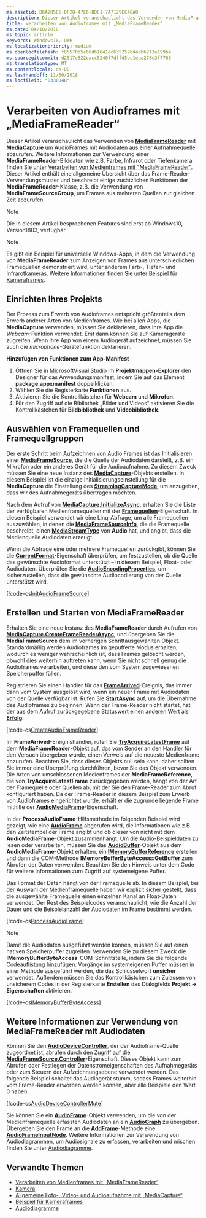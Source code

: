 ```yaml
---
ms.assetid: D6A785C6-DF28-47E6-BDC1-7A7129EC40A0
description: Dieser Artikel veranschaulicht das Verwenden von MediaFrameReader mit "MediaCapture", um AudioFrames mit Audiodaten aus einer Aufnahmequelle abzurufen.
title: Verarbeiten von Audioframes mit „MediaFrameReader“
ms.date: 04/18/2018
ms.topic: article
keywords: Windows10, UWP
ms.localizationpriority: medium
ms.openlocfilehash: f85570d5c66db1641ec6352526d4db6213e199b4
ms.sourcegitcommit: d2517e522cacc5240f7dffd5bc1eaa278e3f7768
ms.translationtype: MT
ms.contentlocale: de-DE
ms.lasthandoff: 11/30/2018
ms.locfileid: "8330048"
---
```

# <a name="process-audio-frames-with-mediaframereader"></a>Verarbeiten von Audioframes mit „MediaFrameReader“

Dieser Artikel veranschaulicht das Verwenden von [**MediaFrameReader**](https://msdn.microsoft.com/library/windows/apps/Windows.Media.Capture.Frames.MediaFrameReader) mit [**MediaCapture**](https://msdn.microsoft.com/library/windows/apps/Windows.Media.Capture.MediaCapture) um AudioFrames mit Audiodaten aus einer Aufnahmequelle abzurufen. Weitere Informationen zur Verwendung einer **MediaFrameReader**-Bilddaten wie z.B. Farbe, Infrarot oder Tiefenkamera finden Sie unter [Verarbeiten von Medienframes mit "MediaFrameReader"](process-media-frames-with-mediaframereader.md). Dieser Artikel enthält eine allgemeine Übersicht über das Frame-Reader-Verwendungsmuster und beschreibt einige zusätzlichen Funktionen der **MediaFrameReader**-Klasse, z.B. die Verwendung von **MediaFrameSourceGroup**, um Frames aus mehreren Quellen zur gleichen Zeit abzurufen. 

> [!NOTE] 
> Die in diesem Artikel besprochenen Features sind erst ab Windows10, Version1803, verfügbar.

> [!NOTE] 
> Es gibt ein Beispiel für universelle Windows-Apps, in dem die Verwendung von **MediaFrameReader** zum Anzeigen von Frames aus unterschiedlichen Framequellen demonstriert wird, unter anderem Farb-, Tiefen- und Infrarotkameras. Weitere Informationen finden Sie unter [Beispiel für Kameraframes](http://go.microsoft.com/fwlink/?LinkId=823230).

## <a name="setting-up-your-project"></a>Einrichten Ihres Projekts
Der Prozess zum Erwerb von Audioframes entspricht größtenteils dem Erwerb anderer Arten von Medienframes. Wie bei allen Apps, die **MediaCapture** verwenden, müssen Sie deklarieren, dass Ihre App die *Webcam*-Funktion verwendet. Erst dann können Sie auf Kamerageräte zugreifen. Wenn Ihre App von einem Audiogerät aufzeichnet, müssen Sie auch die *microphone*-Gerätefunktion deklarieren. 

**Hinzufügen von Funktionen zum App-Manifest**

1.  Öffnen Sie in MicrosoftVisual Studio im **Projektmappen-Explorer** den Designer für das Anwendungsmanifest, indem Sie auf das Element **package.appxmanifest** doppelklicken.
2.  Wählen Sie die Registerkarte **Funktionen** aus.
3.  Aktivieren Sie die Kontrollkästchen für **Webcam** und **Mikrofon**.
4.  Für den Zugriff auf die Bibliothek „Bilder und Videos“ aktivieren Sie die Kontrollkästchen für **Bildbibliothek** und **Videobibliothek**.



## <a name="select-frame-sources-and-frame-source-groups"></a>Auswählen von Framequellen und Framequellgruppen

Der erste Schritt beim Aufzeichnen von Audio Frames ist das Initialisieren einer [**MediaFrameSource**](https://msdn.microsoft.com/library/windows/apps/Windows.Media.Capture.Frames.MediaFrameSource), die die Quelle der Audiodaten darstellt, z.B. ein Mikrofon oder ein anderes Gerät für die Audioaufnahme. Zu diesem Zweck müssen Sie eine neue Instanz des [**MediaCapture**](https://msdn.microsoft.com/library/windows/apps/Windows.Media.Capture.MediaCapture)-Objekts erstellen. In diesem Beispiel ist die einzige Initialisierungseinstellung für die **MediaCapture** die Einstellung des [**StreamingCaptureMode**](https://docs.microsoft.com/uwp/api/windows.media.capture.mediacaptureinitializationsettings.streamingcapturemode), um anzugeben, dass wir des Aufnahmegeräts übertragen möchten. 

Nach dem Aufruf von [**MediaCapture.InitializeAsync**](https://docs.microsoft.com/uwp/api/windows.media.capture.mediacapture.initializeasync), erhalten Sie die Liste der verfügbaren Medienframequellen mit der [**Framequellen**](https://docs.microsoft.com/uwp/api/windows.media.capture.mediacapture.framesources)-Eigenschaft. In diesem Beispiel verwendet wir eine Linq-Abfrage, um alle Framequellen auszuwählen, in denen die [**MediaFrameSourceInfo**](https://docs.microsoft.com/uwp/api/windows.media.capture.frames.mediaframesourceinfo), die die Framequelle beschreibt, einen [**MediaStreamType**](https://docs.microsoft.com/uwp/api/windows.media.capture.frames.mediaframesourceinfo.mediastreamtype) von **Audio** hat, und angibt, dass die Medienquelle Audiodaten erzeugt.

Wenn die Abfrage eine oder mehrere Framequellen zurückgibt, können Sie die [**CurrentFormat**](https://docs.microsoft.com/uwp/api/windows.media.capture.frames.mediaframesource.currentformat)-Eigenschaft überprüfen, um festzustellen, ob die Quelle das gewünschte Audioformat unterstützt – in diesem Beispiel, Float- oder Audiodaten. Überprüfen Sie die [**AudioEncodingProperties**](https://docs.microsoft.com/uwp/api/windows.media.capture.frames.mediaframeformat.audioencodingproperties), um sicherzustellen, dass die gewünschte Audiocodierung von der Quelle unterstützt wird.

[!code-cs[InitAudioFrameSource](./code/Frames_Win10/Frames_Win10/MainPage.xaml.cs#SnippetInitAudioFrameSource)]

## <a name="create-and-start-the-mediaframereader"></a>Erstellen und Starten von MediaFrameReader

Erhalten Sie eine neue Instanz des **MediaFrameReader** durch Aufrufen von [**MediaCapture.CreateFrameReaderAsync**](https://docs.microsoft.com/uwp/api/windows.media.capture.mediacapture.createframereaderasync#Windows_Media_Capture_MediaCapture_CreateFrameReaderAsync_Windows_Media_Capture_Frames_MediaFrameSource_), und übergeben Sie die **MediaFrameSource** dem im vorherigen Schrittausgewählten Objekt. Standardmäßig werden Audioframes im gepufferte Modus erhalten, wodurch es weniger wahrscheinlich ist, dass Frames gelöscht werden, obwohl dies weiterhin auftreten kann, wenn Sie nicht schnell genug die Audioframes verarbeiten, und diese den vom System zugewiesenen Speicherpuffer füllen.

Registrieren Sie einen Handler für das [**FrameArrived**](*https://docs.microsoft.com/uwp/api/windows.media.capture.frames.mediaframereader.framearrived)-Ereignis, das immer dann vom System ausgelöst wird, wenn ein neuer Frame mit Audiodaten von der Quelle verfügbar ist. Rufen Sie [**StartAsync**](https://docs.microsoft.com/uwp/api/windows.media.capture.frames.mediaframereader.startasync) auf, um die Übernahme des Audioframes zu beginnen. Wenn der Frame-Reader nicht startet, hat der aus dem Aufruf zurückgegebene Statuswert einen anderen Wert als [**Erfolg**](https://docs.microsoft.com/uwp/api/windows.media.capture.frames.mediaframereaderstartstatus).

[!code-cs[CreateAudioFrameReader](./code/Frames_Win10/Frames_Win10/MainPage.xaml.cs#SnippetCreateAudioFrameReader)]

Im **FrameArrived**-Ereignishandler, rufen Sie [**TryAcquireLatestFrame**](https://docs.microsoft.com/uwp/api/windows.media.capture.frames.mediaframereader.tryacquirelatestframe) auf dem **MediaFrameReader**-Objekt auf, das vom Sender an den Handler für den Versuch übergeben wurde, einen Verweis auf die neueste Medienframe abzurufen. Beachten Sie, dass dieses Objekts null sein kann, daher sollten Sie immer eine Überprüfung durchführen, bevor Sie das Objekt verwenden. Die Arten von umschlossenen Medienframes der **MediaFrameReference**, die von **TryAcquireLatestFrame** zurückgegeben werden, hängt von der Art der Framequelle oder Quellen ab, mit der Sie den Frame-Reader zum Abruf konfiguriert haben. Da der Frame-Reader in diesem Beispiel zum Erwerb von Audioframes eingerichtet wurde, erhält er die zugrunde liegende Frame mithilfe der [**AudioMediaFrame**](https://docs.microsoft.com/uwp/api/windows.media.capture.frames.mediaframereference.audiomediaframe)-Eigenschaft. 

In der **ProcessAudioFrame**-Hilfsmethode im folgenden Beispiel wird gezeigt, wie eine [**AudioFrame**](https://docs.microsoft.com/uwp/api/windows.media.audioframe) abgerufen wird, die Informationen wie z.B. den Zeitstempel der Frame angibt und ob dieser von nicht mit dem **AudioMediaFrame**-Objekt zusammenhängt. Um die Audio-Beispieldaten zu lesen oder verarbeiten, müssen Sie das [**AudioBuffer**](https://docs.microsoft.com/uwp/api/windows.media.audiobuffer)-Objekt aus dem **AudioMediaFrame**-Objekt erhalten, ein [**IMemoryBufferReference**](https://docs.microsoft.com/uwp/api/windows.foundation.imemorybufferreference) erstellen und dann die COM-Methode **IMemoryBufferByteAccess::GetBuffer** zum Abrufen der Daten verwenden. Beachten Sie den Hinweis unter dem Code für weitere Informationen zum Zugriff auf systemeigene Puffer.

Das Format der Daten hängt von der Framequelle ab. In diesem Beispiel, bei der Auswahl der Medienframequelle haben wir explizit sicher gestellt, dass die ausgewählte Framequelle einen einzelnen Kanal an Float-Daten verwendet. Der Rest des Beispielcodes veranschaulicht, wie die Anzahl der Dauer und die Beispielanzahl der Audiodaten im Frame bestimmt werden.  

[!code-cs[ProcessAudioFrame](./code/Frames_Win10/Frames_Win10/MainPage.xaml.cs#SnippetProcessAudioFrame)]

> [!NOTE] 
> Damit die Audiodaten ausgeführt werden können, müssen Sie auf einen nativen Speicherpuffer zugreifen. Verwenden Sie zu diesem Zweck die **IMemoryBufferByteAccess**-COM-Schnittstelle, indem Sie die folgende Codeauflistung hinzufügen. Vorgänge im systemeigenen Puffer müssen in einer Methode ausgeführt werden, die das Schlüsselwort **unsicher** verwendet. Außerdem müssen Sie das Kontrollkästchen zum Zulassen von unsicherem Codes in der Registerkarte **Erstellen** des Dialogfelds **Projekt -> Eigenschaften** aktivieren.

[!code-cs[IMemoryBufferByteAccess](./code/Frames_Win10/Frames_Win10/FrameRenderer.cs#SnippetIMemoryBufferByteAccess)]

## <a name="additional-information-on-using-mediaframereader-with-audio-data"></a>Weitere Informationen zur Verwendung von MediaFrameReader mit Audiodaten

Können Sie den [**AudioDeviceController**](https://docs.microsoft.com/uwp/api/Windows.Media.Devices.AudioDeviceController), der der Audioframe-Quelle zugeordnet ist, abrufen durch den Zugriff auf die [**MediaFrameSource.Controller**](https://docs.microsoft.com/uwp/api/windows.media.capture.frames.mediaframesource.controller)-Eigenschaft. Dieses Objekt kann zum Abrufen oder Festlegen der Datenstromeigenschaften des Aufnahmegeräts oder zum Steuern der Aufzeichnungsebene verwendet werden. Das folgende Beispiel schaltet das Audiogerät stumm, sodass Frames weiterhin vom Frame-Reader erworben werden können, aber alle Beispiele den Wert 0 haben.

[!code-cs[AudioDeviceControllerMute](./code/Frames_Win10/Frames_Win10/MainPage.xaml.cs#SnippetAudioDeviceControllerMute)]

Sie können Sie ein [**AudioFrame**](https://docs.microsoft.com/uwp/api/windows.media.audioframe)-Objekt verwenden, um die von der Medienframequelle erfassten Audiodaten an ein [**AudioGraph**](https://docs.microsoft.com/uwp/api/windows.media.audio.audiograph) zu übergeben. Übergeben Sie den Frame an die [**AddFrame**](https://docs.microsoft.com/uwp/api/windows.media.audio.audioframeinputnode.addframe)-Methode eine [**AudioFrameInputNode**](https://docs.microsoft.com/en-us/uwp/api/windows.media.audio.audioframeinputnode). Weitere Informationen zur Verwendung von Audiodiagrammen, um Audiosignale zu erfassen, verarbeiten und mischen finden Sie unter [Audiodiagramme](audio-graphs.md).

## <a name="related-topics"></a>Verwandte Themen

* [Verarbeiten von Medienframes mit „MediaFrameReader“](process-media-frames-with-mediaframereader.md)
* [Kamera](camera.md)
* [Allgemeine Foto-, Video- und Audioaufnahme mit „MediaCapture“](basic-photo-video-and-audio-capture-with-MediaCapture.md)
* [Beispiel für Kameraframes](http://go.microsoft.com/fwlink/?LinkId=823230)
* [Audiodiagramme](audio-graphs.md)
 






